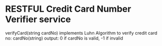 # RESTFUL Credit Card Number Verifier service
verifyCard(string cardNo)  implements Luhn Algorithm to verify credit card no: cardNo(string) output: 0 if cardNo is valid, -1 if invalid
